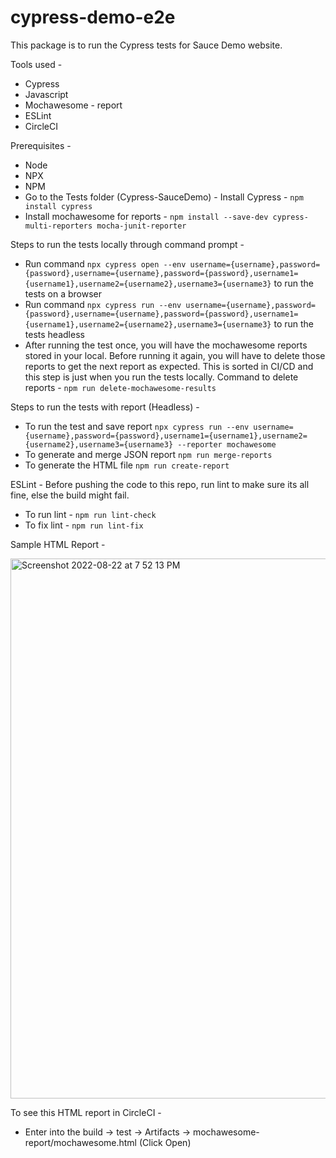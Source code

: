 # cypress-demo-e2e
This package is to run the Cypress tests for Sauce Demo website.

Tools used -
* Cypress
* Javascript
* Mochawesome - report
* ESLint
* CircleCI

Prerequisites -
* Node
* NPX
* NPM
* Go to the Tests folder (Cypress-SauceDemo) - Install Cypress - `npm install cypress`
* Install mochawesome for reports - `npm install --save-dev cypress-multi-reporters mocha-junit-reporter`

Steps to run the tests locally through command prompt - 
* Run command `npx cypress open --env username={username},password={password},username={username},password={password},username1={username1},username2={username2},username3={username3}` to run the tests on a browser
* Run command `npx cypress run --env username={username},password={password},username={username},password={password},username1={username1},username2={username2},username3={username3}` to run the tests headless
* After running the test once, you will have the mochawesome reports stored in your local. Before running it again, you will have to delete those reports to get the next report as expected. This is sorted in CI/CD and this step is just when you run the tests locally. Command to delete reports - `npm run delete-mochawesome-results`

Steps to run the tests with report (Headless) - 
* To run the test and save report `npx cypress run --env username={username},password={password},username1={username1},username2={username2},username3={username3} --reporter mochawesome`
* To generate and merge JSON report `npm run merge-reports`
* To generate the HTML file `npm run create-report`

ESLint - 
Before pushing the code to this repo, run lint to make sure its all fine, else the build might fail.
* To run lint - `npm run lint-check`
* To fix lint - `npm run lint-fix`

Sample HTML Report - 

<img width="864" alt="Screenshot 2022-08-22 at 7 52 13 PM" src="https://user-images.githubusercontent.com/58805239/185944721-2574e8a0-dafd-461a-99a1-651dbdda13ee.png">

To see this HTML report in CircleCI -
* Enter into the build -> test -> Artifacts -> mochawesome-report/mochawesome.html (Click Open)
